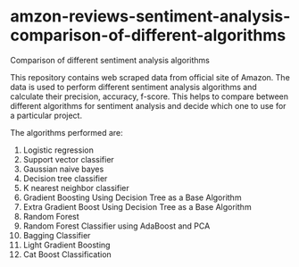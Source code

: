 # amzon-reviews-sentiment-analysis-comparison-of-different-algorithms
Comparison of different sentiment analysis algorithms

This repository contains web scraped data from official site of Amazon. The data is used to perform different sentiment analysis 
algorithms and calculate their precision, accuracy, f-score. This helps to compare between different algorithms for sentiment analysis 
and decide which one to use for a particular project. 

The algorithms performed are:
1. Logistic regression
2. Support vector classifier
3. Gaussian naive bayes
4. Decision tree classifier
5. K nearest neighbor classifier
6. Gradient Boosting Using Decision Tree as a Base Algorithm
7. Extra Gradient Boost Using Decision Tree as a Base Algorithm
8. Random Forest
9. Random Forest Classifier using AdaBoost and PCA
10. Bagging Classifier
11. Light Gradient Boosting
12. Cat Boost Classification
